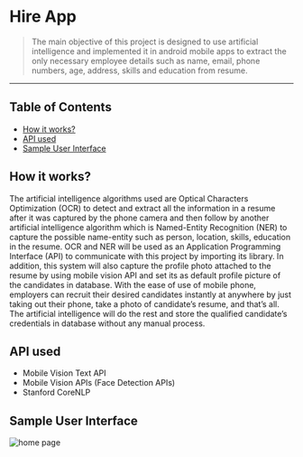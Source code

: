 # Hire App
> The main objective of this project is designed to use artificial intelligence and implemented it in android mobile apps to extract the only necessary employee details such as name, email, phone numbers, age, address, skills and education from resume.
---

## Table of Contents
- [How it works?](#how-it-works)
- [API used](#api-used)
- [Sample User Interface](#sample-user-interface)

## How it works?
The artificial intelligence algorithms used are Optical Characters Optimization (OCR) to detect and extract all the information in a resume after it was captured by the phone camera and then follow by another artificial intelligence algorithm which is Named-Entity Recognition (NER) to capture the possible name-entity such as person, location, skills, education in the resume. OCR and NER will be used as an Application Programming Interface (API) to communicate with this project by importing its library. In addition, this system will also capture the profile photo attached to the resume by using mobile vision API and set its as default profile picture of the candidates in database. With the ease of use of mobile phone, employers can recruit their desired candidates instantly at anywhere by just taking out their phone, take a photo of candidate’s resume, and that’s all. The artificial intelligence will do the rest and store the qualified candidate’s credentials in database without any manual process. 

## API used
- Mobile Vision Text API
- Mobile Vision APIs (Face Detection APIs)
- Stanford CoreNLP

## Sample User Interface
![home page](url)
